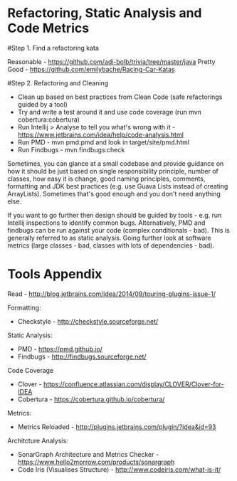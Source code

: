 # Refactoring, Static Analysis and Code Metrics

#Step 1. Find a refactoring kata

Reasonable - https://github.com/adi-bolb/trivia/tree/master/java
Pretty Good - https://github.com/emilybache/Racing-Car-Katas
 
#Step 2. Refactoring and Cleaning

* Clean up based on best practices from Clean Code (safe refactorings guided by a tool)
* Try and write a test around it and use code coverage (run mvn cobertura:cobertura)
* Run Intellij > Analyse to tell you what's wrong with it - https://www.jetbrains.com/idea/help/code-analysis.html
* Run PMD - mvn pmd:pmd and look in target/site/pmd.html
* Run Findbugs - mvn findbugs:check

Sometimes, you can glance at a small codebase and provide guidance on how it should be just based on single responsibility principle, number of classes, how easy it is change, good naming principles, comments, formatting and JDK best practices (e.g. use Guava Lists instead of creating ArrayLists).  Sometimes that's good enough and you don't need anything else.

If you want to go further then design should be guided by tools - e.g. run Intellij inspections to identify common bugs.  Alternatively, PMD and findbugs can be run against your code (complex conditionals - bad).  This is generally referred to as static analysis.  Going further look at software metrics (large classes - bad, classes with lots of dependencies - bad).

# Tools Appendix

Read - http://blog.jetbrains.com/idea/2014/09/touring-plugins-issue-1/

Formatting:
* Checkstyle - http://checkstyle.sourceforge.net/

Static Analysis:
* PMD - https://pmd.github.io/
* Findbugs - http://findbugs.sourceforge.net/

Code Coverage
* Clover - https://confluence.atlassian.com/display/CLOVER/Clover-for-IDEA
* Cobertura - https://cobertura.github.io/cobertura/

Metrics:
* Metrics Reloaded - http://plugins.jetbrains.com/plugin/?idea&id=93

Architcture Analysis:
* SonarGraph Architecture and Metrics Checker - https://www.hello2morrow.com/products/sonargraph
* Code Iris (Visualises Structure) - http://www.codeiris.com/what-is-it/
